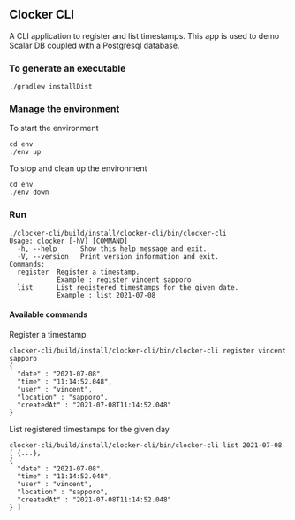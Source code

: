## Clocker CLI

A CLI application to register and list timestamps. This app is used to demo Scalar DB coupled with a
Postgresql database.

### To generate an executable

```
./gradlew installDist
```

### Manage the environment

To start the environment
```
cd env
./env up
```

To stop and clean up the environment
```
cd env
./env down
```

### Run
```
./clocker-cli/build/install/clocker-cli/bin/clocker-cli
Usage: clocker [-hV] [COMMAND]
  -h, --help      Show this help message and exit.
  -V, --version   Print version information and exit.
Commands:
  register  Register a timestamp.
            Example : register vincent sapporo
  list      List registered timestamps for the given date.
            Example : list 2021-07-08
```
#### Available commands

Register a timestamp
```
clocker-cli/build/install/clocker-cli/bin/clocker-cli register vincent sapporo
{
  "date" : "2021-07-08",
  "time" : "11:14:52.048",
  "user" : "vincent",
  "location" : "sapporo",
  "createdAt" : "2021-07-08T11:14:52.048"
}
```

List registered timestamps for the given day
```
clocker-cli/build/install/clocker-cli/bin/clocker-cli list 2021-07-08
[ {...},    
{
  "date" : "2021-07-08",
  "time" : "11:14:52.048",
  "user" : "vincent",
  "location" : "sapporo",
  "createdAt" : "2021-07-08T11:14:52.048"
} ]
```


